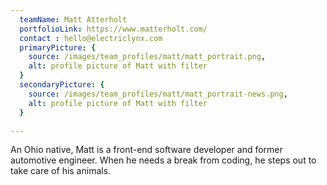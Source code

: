 ```yaml
---
  teamName: Matt Atterholt
  portfolioLink: https://www.matterholt.com/
  contact : hello@electriclynx.com 
  primaryPicture: {
    source: /images/team_profiles/matt/matt_portrait.png,
    alt: profile picture of Matt with filter
  }
  secondaryPicture: {
    source: /images/team_profiles/matt/matt_portrait-news.png,
    alt: profile picture of Matt with filter
  }

---
```


An Ohio native, Matt is a front-end software developer and former automotive engineer. When he needs a break from coding, he steps out to take care of his animals.
